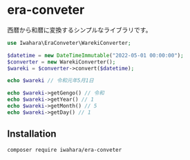# era-conveter
西暦から和暦に変換するシンプルなライブラリです。

```php
use Iwahara\EraConveter\WarekiConverter;

$datetime = new DateTimeImmutable("2022-05-01 00:00:00");
$converter = new WarekiConverter();
$wareki = $converter->convert($datetime);

echo $wareki // 令和元年5月1日

echo $wareki->getGengo() // 令和
echo $wareki->getYear() // 1
echo $wareki->getMonth() // 5
echo $wareki->getDay() // 1

```

## Installation

```
composer require iwahara/era-conveter
```
